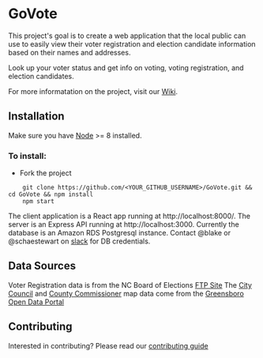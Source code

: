 # GoVote
This project's goal is to create a web application that the local public can use to easily view their voter registration and election candidate information based on their names and addresses.

Look up your voter status and get info on voting, voting registration, and election candidates.

For more informatation on the project, visit our [Wiki](https://github.com/codeforgso/GoVote/wiki).

## Installation
Make sure you have [Node](https://nodejs.org/en/) >= 8 installed.

### To install:

- Fork the project

````
    git clone https://github.com/<YOUR_GITHUB_USERNAME>/GoVote.git && cd GoVote && npm install
    npm start
````

The client application is a React app running at http://localhost:8000/.
The server is an Express API running at http://localhost:3000.
Currently the database is an Amazon RDS Postgresql instance. Contact @blake or @schaestewart on [slack](http://slack.codeforgreensboro.org/) for DB credentials.

## Data Sources

Voter Registration data is from the NC Board of Elections [FTP Site](https://dl.ncsbe.gov/)
The [City Council](http://data-greensboro.opendata.arcgis.com/datasets/829c58aaaf0c4bf0b59f93bfe3cb4c13_3)
and [County Commissioner](http://data-greensboro.opendata.arcgis.com/datasets/1b60f15bb4dc4d8f96bd4831a8fbf063_5) map data come from the [Greensboro Open Data Portal](http://data-greensboro.opendata.arcgis.com/)

## Contributing
Interested in contributing? Please read our [contributing guide](./.github/CONTRIBUTING.md)